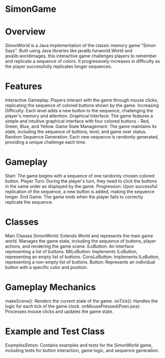 <h1> SimonGame </h1>

# Overview
SimonWorld is a Java implementation of the classic memory game "Simon Says". Built using Java libraries like javalib.funworld.World and javalib.worldimages, this interactive game challenges players to remember and replicate a sequence of colors. It progressively increases in difficulty as the player successfully replicates longer sequences.

# Features
Interactive Gameplay: Players interact with the game through mouse clicks, replicating the sequence of colored buttons shown by the game.
Increasing Difficulty: Each level adds a new button to the sequence, challenging the player's memory and attention.
Graphical Interface: The game features a simple and intuitive graphical interface with four colored buttons - Red, Green, Blue, and Yellow.
Game State Management: The game maintains its state, including the sequence of buttons, level, and game over status.
Random Sequence Generation: Each new sequence is randomly generated, providing a unique challenge each time.
# Gameplay
Start: The game begins with a sequence of one randomly chosen colored button.
Player Turn: During the player's turn, they need to click the buttons in the same order as displayed by the game.
Progression: Upon successful replication of the sequence, a new button is added, making the sequence longer.
End Game: The game ends when the player fails to correctly replicate the sequence.
# Classes
Main Classes
SimonWorld: Extends World and represents the main game world.
Manages the game state, including the sequence of buttons, player actions, and rendering the game scene.
ILoButton: An interface representing a list of buttons.
MtLoButton: Implements ILoButton, representing an empty list of buttons.
ConsLoButton: Implements ILoButton, representing a non-empty list of buttons.
Button: Represents an individual button with a specific color and position.
# Gameplay Mechanics
makeScene(): Renders the current state of the game.
onTick(): Handles the logic for each tick of the game clock.
onMousePressed(Posn pos): Processes mouse clicks and updates the game state.
# Example and Test Class
ExamplesSimon: Contains examples and tests for the SimonWorld game, including tests for button interaction, game logic, and sequence generation.
